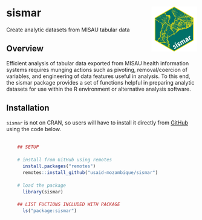 # sismar <a href="https://usaid-mozambique.github.io/sismar/"><img src="man/figures/logo.png" align="right" height="120" alt="sismar website" /></a>

Create analytic datasets from MISAU tabular data

## Overview

Efficient analysis of tabular data exported from MISAU health information systems requires munging actions such as pivoting, removal/coercion of variables, and engineering of data features useful in analysis. To this end, the sismar package provides a set of functions helpful in preparing analytic datasets for use within the R environment or alternative analysis software.


## Installation

`sismar` is not on CRAN, so users will have to install it directly from [GitHub](https://github.com/usaid-mozambique/) using the code below.

``` r

    ## SETUP

    # install from GitHub using remotes
      install.packages("remotes")
      remotes::install_github("usaid-mozambique/sismar")
    
    # load the package
      library(sismar)
      
    ## LIST FUCTIONS INCLUDED WITH PACKAGE
      ls("package:sismar")
    
```
